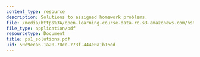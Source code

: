 ```yaml
---
content_type: resource
description: Solutions to assigned homework problems.
file: /media/https%3A/open-learning-course-data-rc.s3.amazonaws.com/hst-542j-quantitative-physiology-organ-transport-systems-spring-2004/50d9eca61a2070ce773f444e0a1b16ed_ps1_solutions.pdf
file_type: application/pdf
resourcetype: Document
title: ps1_solutions.pdf
uid: 50d9eca6-1a20-70ce-773f-444e0a1b16ed
---
```

